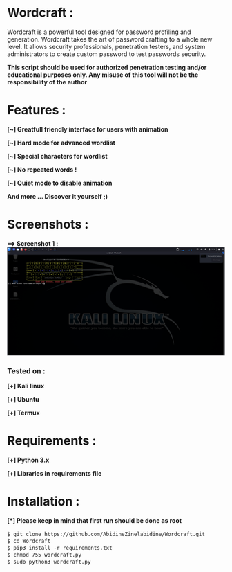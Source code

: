 # Wordcraft :
Wordcraft is a powerful tool designed for password profiling and generation. Wordcraft takes the art of password crafting to a whole new level. It allows security professionals, penetration testers, and system administrators to create custom password to test passwords security.

**This script should be used for authorized penetration testing and/or educational purposes only. Any misuse of this tool will not be the responsibility of the author** 

# Features :
**[~] Greatfull friendly interface for users with animation**

**[~] Hard mode for advanced wordlist**

**[~] Special characters for wordlist**

**[~] No repeated words !**

**[~] Quiet mode to disable animation**

**And more ... Discover it yourself ;)**


# Screenshots :
**==> Screenshot 1 :**
![screenshot 1](https://github.com/AbidineZinelabidine/Wordcraft/blob/main/images/wordcraft_screenshot.png)

### Tested on :
**[+] Kali linux**

**[+] Ubuntu**

**[+] Termux**


# Requirements :
**[+] Python 3.x**

**[+] Libraries in requirements file**

# Installation :
**[*] Please keep in mind that first run should be done as root**
```
$ git clone https://github.com/AbidineZinelabidine/Wordcraft.git
$ cd Wordcraft
$ pip3 install -r requirements.txt
$ chmod 755 wordcraft.py
$ sudo python3 wordcraft.py 
```
